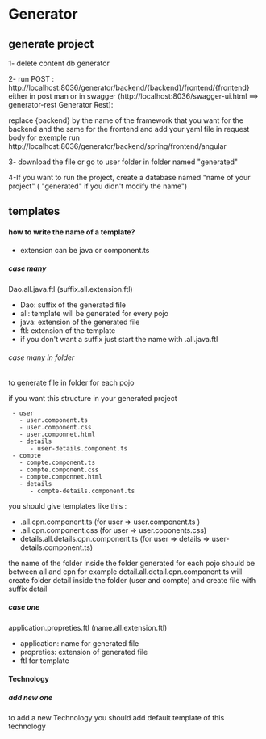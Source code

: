 # Generator #
## generate project ##
1- delete content db generator 

2- run POST : http://localhost:8036/generator/backend/{backend}/frontend/{frontend}
 either in post man or in swagger 
(http://localhost:8036/swagger-ui.html ==> generator-rest Generator Rest):

 replace {backend} by the name of the framework that you want for the backend and the same for the frontend and add your yaml file in request body 
 for exemple run  http://localhost:8036/generator/backend/spring/frontend/angular



3- download the file or  go to user folder in folder named "generated"

4-If you want to run the project, create a database named "name of your project" 
( "generated" if you didn't modify the name")
## templates ##
#### how to write the name of a template? ####

- extension can be java or component.ts 

##### case many #####
Dao.all.java.ftl (suffix.all.extension.ftl)
- Dao: suffix of the generated file
- all: template will be generated for every pojo
- java: extension of the generated file 
- ftl: extension of the template
- if you don't want a suffix just start the name with .all.java.ftl

###### case many in folder ######
to generate file in folder for each pojo 

if you want this structure in your generated project 

     - user 
       - user.component.ts 
       - user.component.css
       - user.componnet.html
       - details
          - user-details.component.ts
     - compte 
       - compte.component.ts 
       - compte.component.css
       - compte.componnet.html
       - details
          - compte-details.component.ts
          
you should give templates like this :


   - .all.cpn.component.ts (for user => user.component.ts )   
   - .all.cpn.component.css (for user => user.coponents.css)
   - details.all.details.cpn.component.ts  (for user => details => user-details.component.ts)  
   
the name of the folder inside the folder generated for each pojo should be between all and cpn
for example detail.all.detail.cpn.component.ts will create folder detail inside the folder (user and compte) and  create file with suffix detail 
##### case one #####
application.propreties.ftl  (name.all.extension.ftl)
- application: name for generated file
- propreties: extension of generated file
- ftl for template

#### Technology ####
##### add new one ####
to add a new Technology you should add default template of this technology

